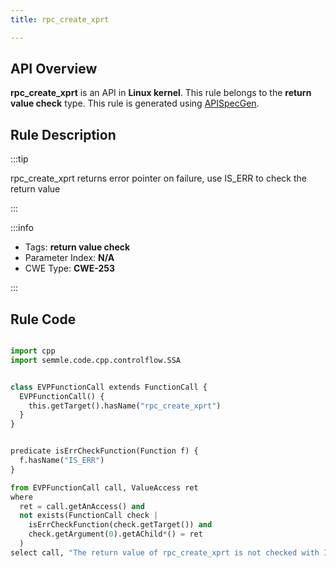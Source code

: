 ```yaml
---
title: rpc_create_xprt

---
```



## API Overview
**rpc_create_xprt** is an API in **Linux kernel**. This rule belongs to the **return value check** type. This rule is generated using [APISpecGen](../../tools/APISpecGen).
## Rule Description

:::tip

rpc_create_xprt returns error pointer on failure, use IS_ERR to check the return value

:::

:::info

- Tags: **return value check**
- Parameter Index: **N/A**
- CWE Type: **CWE-253**

:::

## Rule Code
```python

import cpp
import semmle.code.cpp.controlflow.SSA


class EVPFunctionCall extends FunctionCall {
  EVPFunctionCall() {
    this.getTarget().hasName("rpc_create_xprt")
  }
}


predicate isErrCheckFunction(Function f) {
  f.hasName("IS_ERR") 
}

from EVPFunctionCall call, ValueAccess ret
where
  ret = call.getAnAccess() and
  not exists(FunctionCall check |
    isErrCheckFunction(check.getTarget()) and
    check.getArgument(0).getAChild*() = ret
  )
select call, "The return value of rpc_create_xprt is not checked with IS_ERR."
    
```